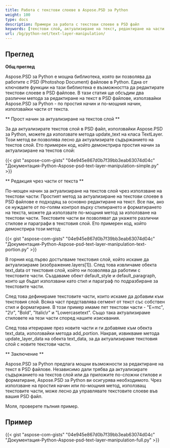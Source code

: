 ```yaml
---
title: Работа с текстови слоеве в Aspose.PSD за Python
weight: 100
type: docs
description: Примери за работа с текстови слоеве в PSD файл
keywords: [текстови слой, актуализиране на текст, редактиране на части от текст, стил на текст, параграф на текст, psd api, python, пример на код]
url: /bg/python-net/text-layer-manipulation/
---
```


## **Преглед**

**Общ преглед**

Aspose.PSD за Python е мощна библиотека, която ви позволява да работите с PSD (Photoshop Document) файлове в Python. Една от ключовите функции на тази библиотека е възможността да редактирате текстови слоеве в PSD файлове. В тази статия ще обсъдим два различни метода за редактиране на текст в PSD файлове, използвайки Aspose.PSD за Python - по простия начин и по-мощния начин, използвайки части от текста.

** Прост начин за актуализиране на текстов слой **

За да актуализирате текстов слой в PSD файл, използвайки Aspose.PSD за Python, можете да използвате метода update_text на класа TextLayer. Този метод ви позволява лесно да актуализирате съдържанието на текстов слой. Ето примерен код, който демонстрира простия начин за актуализиране на текстов слой:

{{< gist "aspose-com-gists" "04e945e867d0b7f39bb3eab63074d04c" "Документация-Python-Aspose-psd-text-layer-manipulation-simple.py" >}}

** Редакция чрез части от текста **

По-мощен начин за актуализиране на текстов слой чрез използване на текстови части: Простият метод за актуализиране на текстови слоеве в PSD файлове е подходящ за основно редактиране на текст. Все пак, ако се нуждаете от по-голям контрол върху стилирането и форматирането на текста, можете да използвате по-мощния метод за използване на текстови части. Текстовите части ви позволяват да укажете различни стилове и параграфи в текстовия слой. Ето примерен код, който демонстрира този метод:

{{< gist "aspose-com-gists" "04e945e867d0b7f39bb3eab63074d04c" "Документация-Python-Aspose-psd-text-layer-manipulation-text-portion.py" >}}

В горния код първо достъпваме текстовия слой, който искаме да актуализираме (изображение.layers[1]). След това извличаме обекта text_data от текстовия слой, който ни позволява да работим с текстовите части. Създаваме обект default_style и default_paragraph, които ще бъдат използвани като стил и параграф по подразбиране за текстовите части.

След това дефинираме текстовите части, които искаме да добавим към текстовия слой. Всяка част представлява сегмент от текст със собствен стил и форматиране. В този пример имаме пет текстови части - "E=mc", "2\r", "Bold", "Italic\r" и "Lowercasetext". Също така актуализираме стиловете на тези части според нашите изисквания.

След това итерираме през новите части и ги добавяме към обекта text_data, използвайки метода add_portion. Накрая, извикваме метода update_layer_data на обекта text_data, за да актуализираме текстовия слой с новите текстови части.

** Заключение **

Aspose.PSD за Python предлага мощни възможности за редактиране на текст в PSD файлове. Независимо дали трябва да актуализирате съдържанието на текстов слой или да приложите по-сложни стилове и форматиране, Aspose.PSD за Python ви осигурява необходимото. Чрез използване на простия начин или по-мощния метод, използващ текстовите части, може лесно да управлявате текстовите слоеве във вашия PSD файл.

Моля, проверете пълния пример.

## **Пример**
{{< gist "aspose-com-gists" "04e945e867d0b7f39bb3eab63074d04c" "Документация-Python-Aspose-psd-text-layer-manipulation-full.py" >}}